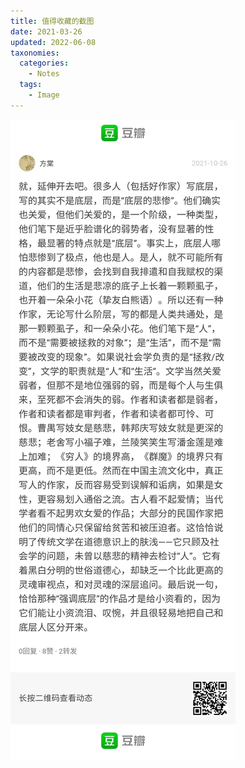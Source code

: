 ```yaml
---
title: 值得收藏的截图
date: 2021-03-26
updated: 2022-06-08
taxonomies:
  categories:
    - Notes
  tags:
    - Image
---
```


![底层](image.png)
